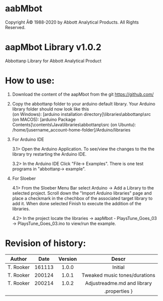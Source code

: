 # aabMbot
Copyright Â© 1988-2020 by Abbott Analytical Products. All Rights Reserved.

# aapMbot Library v1.0.2

Abbottanp Library for Abbott Analytical Product

# How to use:

1. Download the content of the aapMbot from the git https://github.com/

2. Copy the abbottanp folder to your arduino default library. Your Arduino library folder should now look like this  
   (on Windows): [arduino installation directory]\libraries\abbottanp\src  
   (on MACOS):   [arduino Package Contents]\contents\Java\libraries\abbottanp\src
   (on Ubuntu):  /home/[username_account-home-folder]/Arduino/libraries

3. For Arduino IDE 
	
	3.1> Open the Arduino Application. To see/view the changes to the the library try restarting the Arduino IDE. 
	
	3.2> In the Arduino IDE Click "File-> Examples". There is one test programs in "abbottanp-> example".

4. For Sloeber
	
	4.1> From the Sloeber Menu Bar select Arduino -> Add a Library to the selected project.  Scroll down the "Import Arduino libraries" page and place a checkmark in the chechbox of the associated target library to add it. When done selected Finish to execute the addition of the libraries.
	
	4.2> In the project locate the libraries -> aapMbot - PlaysTune_Goes_03 -> PlaysTune_Goes_03.ino to view/run the example.

   
# Revision of history:
|Author      |       Date      |   Version    |    Descr                         |
| --------   |      :-----:    |   :----:     |    :---------------------------: |
|T. Rooker   |       161113    |   1.0.0      |    Initial                       |
|T. Rooker   |       200124    |   1.0.1      |    Tweaked music tones/durations |
|T. Rooker   |       200214    |   1.0.2      |    Adjustreadme.md and library   |
|            |                 |              |    .properties                   }

